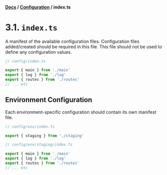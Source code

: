 #### [Docs](../index.md) / [Configuration](./index.md) / index.ts

# 3.1. `index.ts`

A manifest of the available configuration files. Configuration files added/created should be required in this file. This file should not be used to define any configuration values.

```js
// config/index.ts

export { main } from './main'
export { log } from './log'
export { routes } from './routes'
// ... etc
```

## Environment Configuration

Each environment-specific configuration should contain its own manifest file.

```js
// config/env/index.ts

export { staging } from './staging'
```

```js
// config/env/staging/index.ts

export { main } from './main'
export { log } from './log'
export { routes } from './routes'
// ... etc
```
